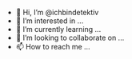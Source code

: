 - 👋 Hi, I’m @ichbindetektiv
- 👀 I’m interested in ...
- 🌱 I’m currently learning ...
- 💞️ I’m looking to collaborate on ...
- 📫 How to reach me ...

<!---
ichbindetektiv/ichbindetektiv is a ✨ special ✨ repository because its `README.md` (this file) appears on your GitHub profile.
You can click the Preview link to take a look at your changes.
--->
